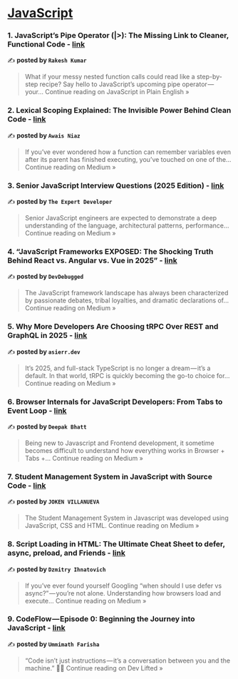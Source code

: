 
<h1><a href=https://medium.com/tag/javascript-development/recommended target="_blank" rel="noopener noreferrer">JavaScript</a></h1>
<h3>1. JavaScript’s Pipe Operator (|>): The Missing Link to Cleaner, Functional Code - <a href="https://javascript.plainenglish.io/javascripts-pipe-operator-the-missing-link-to-cleaner-functional-code-69b5868c5cd6?source=rss------javascript_development-5" target="_blank" rel="noopener noreferrer">link</a></h3>

✍️ **posted by `Rakesh Kumar`**

<blockquote>What if your messy nested function calls could read like a step-by-step recipe? Say hello to JavaScript’s upcoming pipe operator — your…
Continue reading on JavaScript in Plain English »</blockquote>

<h3>2. Lexical Scoping Explained: The Invisible Power Behind Clean Code - <a href="https://medium.com/@awaisniaz1995/lexical-scoping-explained-the-invisible-power-behind-clean-code-ce573c83db50?source=rss------javascript_development-5" target="_blank" rel="noopener noreferrer">link</a></h3>

✍️ **posted by `Awais Niaz`**

<blockquote>If you’ve ever wondered how a function can remember variables even after its parent has finished executing, you’ve touched on one of the…
Continue reading on Medium »</blockquote>

<h3>3.  Senior JavaScript Interview Questions (2025 Edition)  - <a href="https://the-expert-developer.medium.com/senior-javascript-interview-questions-2025-edition-e7c9de176fcf?source=rss------javascript_development-5" target="_blank" rel="noopener noreferrer">link</a></h3>

✍️ **posted by `The Expert Developer`**

<blockquote>Senior JavaScript engineers are expected to demonstrate a deep understanding of the language, architectural patterns, performance…
Continue reading on Medium »</blockquote>

<h3>4. “JavaScript Frameworks EXPOSED: The Shocking Truth Behind React vs. Angular vs. Vue in 2025” - <a href="https://medium.com/@tanishaav20/javascript-frameworks-exposed-the-shocking-truth-behind-react-vs-angular-vs-vue-in-2025-7ea436a3566a?source=rss------javascript_development-5" target="_blank" rel="noopener noreferrer">link</a></h3>

✍️ **posted by `DevDebugged`**

<blockquote>The JavaScript framework landscape has always been characterized by passionate debates, tribal loyalties, and dramatic declarations of…
Continue reading on Medium »</blockquote>

<h3>5. Why More Developers Are Choosing tRPC Over REST and GraphQL in 2025 - <a href="https://medium.com/@asierr/why-more-developers-are-choosing-trpc-over-rest-and-graphql-in-2025-8eeb7f9029b5?source=rss------javascript_development-5" target="_blank" rel="noopener noreferrer">link</a></h3>

✍️ **posted by `asierr.dev`**

<blockquote>It’s 2025, and full-stack TypeScript is no longer a dream — it’s a default. In that world, tRPC is quickly becoming the go-to choice for…
Continue reading on Medium »</blockquote>

<h3>6. Browser Internals for JavaScript Developers: From Tabs to Event Loop - <a href="https://medium.com/@deepakbhatt_22446/browser-internals-for-javascript-developers-from-tabs-to-event-loop-2dceca53735a?source=rss------javascript_development-5" target="_blank" rel="noopener noreferrer">link</a></h3>

✍️ **posted by `Deepak Bhatt`**

<blockquote>Being new to Javascript and Frontend development, it sometime becomes difficult to understand how everything works in Browser + Tabs +…
Continue reading on Medium »</blockquote>

<h3>7. Student Management System in JavaScript with Source Code - <a href="https://medium.com/@pies052022/student-management-system-in-javascript-with-source-code-41718f85051a?source=rss------javascript_development-5" target="_blank" rel="noopener noreferrer">link</a></h3>

✍️ **posted by `JOKEN VILLANUEVA`**

<blockquote>The Student Management System in Javascript was developed using JavaScript, CSS and HTML.
Continue reading on Medium »</blockquote>

<h3>8.  Script Loading in HTML: The Ultimate Cheat Sheet to defer, async, preload, and Friends - <a href="https://medium.com/@ignatovich.dm/script-loading-in-html-the-ultimate-cheat-sheet-to-defer-async-preload-and-friends-a5f67a5ca3a5?source=rss------javascript_development-5" target="_blank" rel="noopener noreferrer">link</a></h3>

✍️ **posted by `Dzmitry Ihnatovich`**

<blockquote>If you’ve ever found yourself Googling “when should I use defer vs async?” — you’re not alone. Understanding how browsers load and execute…
Continue reading on Medium »</blockquote>

<h3>9.  CodeFlow — Episode 0: Beginning the Journey into JavaScript - <a href="https://medium.com/dev-lifted/codeflow-episode-0-beginning-the-journey-into-javascript-ec6375b26893?source=rss------javascript_development-5" target="_blank" rel="noopener noreferrer">link</a></h3>

✍️ **posted by `Ummimath Farisha`**

<blockquote>“Code isn’t just instructions — it’s a conversation between you and the machine.” 💬✨
Continue reading on Dev Lifted »</blockquote>

